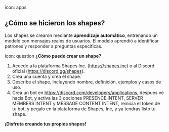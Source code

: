 icon: apps
## **¿Cómo se hicieron los shapes?**

Los shapes se crearon mediante **aprendizaje automático**, entrenando un modelo con mensajes reales de usuarios. El modelo aprendió a identificar patrones y responder a preguntas especificas.

icon: question
**¿Cómo puedo crear un shape?**

1. Accede a la plataforma Shapes Inc. (https://shapes.inc) o al Discord oficial (https://discord.gg/shapes).
2. Crea una cuenta y crea el shape.
3. Describe el shape, incluyendo nombre, definición, ejemplos y casos de uso.
4. Crea un bot en https://discord.com/developers/applications, despues ve hacia Bot, y activa las 3 opciones PRESENCE INTENT, SERVER MEMBERS INTENT
y MESSAGE CONTENT INTENT, reinicia el token de tu bot, y pegalo en la plataforma de Shapes, Inc, y ya tendras listo tu shape.

**¡Disfruta creando tus propios shapes!**
